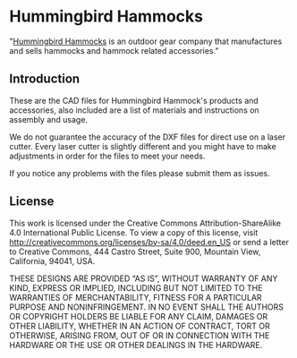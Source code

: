 Hummingbird Hammocks
================
"[Hummingbird Hammocks](http://www.hummingbirdhammocks.com/) is an outdoor gear company that manufactures and sells hammocks and hammock related accessories."

Introduction
-------
These are the CAD files for Hummingbird Hammock's products and accessories, also included are a list of materials and instructions on assembly and usage.

We do not guarantee the accuracy of the DXF files for direct use on a laser cutter. Every laser cutter is slightly different and you might have to make adjustments in order for the files to meet your needs.

If you notice any problems with the files please submit them as issues.

License
-------

This work is licensed under the  Creative Commons Attribution-ShareAlike 4.0 International Public License. To view a copy of this license, visit <http://creativecommons.org/licenses/by-sa/4.0/deed.en_US> or send a letter to Creative Commons, 444 Castro Street, Suite 900, Mountain View, California, 94041, USA.


THESE DESIGNS ARE PROVIDED “AS IS”, WITHOUT WARRANTY OF ANY KIND, EXPRESS OR IMPLIED, INCLUDING BUT NOT LIMITED TO THE WARRANTIES OF MERCHANTABILITY, FITNESS FOR A PARTICULAR PURPOSE AND NONINFRINGEMENT. IN NO EVENT SHALL THE AUTHORS OR COPYRIGHT HOLDERS BE LIABLE FOR ANY CLAIM, DAMAGES OR OTHER LIABILITY, WHETHER IN AN ACTION OF CONTRACT, TORT OR OTHERWISE, ARISING FROM, OUT OF OR IN CONNECTION WITH THE HARDWARE OR THE USE OR OTHER DEALINGS IN THE HARDWARE.
